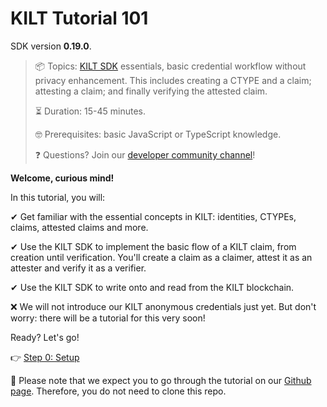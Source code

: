 # KILT Tutorial 101

SDK version **0.19.0**.

> 📦 Topics: <a href="https://github.com/KILTprotocol/sdk-js">KILT SDK</a> essentials, basic credential workflow without privacy enhancement. This includes creating a CTYPE and a claim; attesting a claim; and finally verifying the attested claim.
>
> ⏳ Duration: 15-45 minutes.
>
> 🤓 Prerequisites: basic JavaScript or TypeScript knowledge.
>
> ❓ Questions? Join our <a href="https://riot.im/app/#/group/+kilt-community:matrix.org">developer community channel</a>!

**Welcome, curious mind!**

In this tutorial, you will:

✔ Get familiar with the essential concepts in KILT: identities, CTYPEs, claims, attested claims and more.

✔ Use the KILT SDK to implement the basic flow of a KILT claim, from creation until verification. You'll create a claim as a <span class="label-role claimer">claimer</span>, attest it as an <span class="label-role attester">attester</span> and verify it as a <span class="label-role verifier">verifier</span>.

✔ Use the KILT SDK to write onto and read from the KILT blockchain.

❌ We will not introduce our KILT anonymous credentials just yet. But don't worry: there will be a tutorial for this very soon!

Ready? Let's go!

👉 [Step 0: Setup](https://kiltprotocol.github.io/kilt-workshop-101/#/01-setup)

🛑 Please note that we expect you to go through the tutorial on our [Github page](https://kiltprotocol.github.io/kilt-workshop-101).
Therefore, you do not need to clone this repo.
